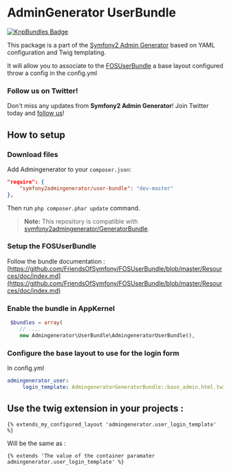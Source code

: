 # AdminGenerator UserBundle

[![KnpBundles Badge](http://knpbundles.com/symfony2admingenerator/GeneratorBundle/badge-short)](http://knpbundles.com/symfony2admingenerator/GeneratorBundle)

This package is a part of the [Symfony2 Admin Generator](https://github.com/symfony2admingenerator/GeneratorBundle) based on YAML configuration and Twig templating.

It will allow you to associate to the [FOSUserBundle](https://github.com/FriendsOfSymfony/FOSUserBundle) a base layout configured throw a config in the config.yml

### Follow us on Twitter!

Don't miss any updates from **Symfony2 Admin Generator**! Join Twitter today and [follow us](https://twitter.com/sf2admgen)!

## How to setup

### Download files

Add Admingenerator to your `composer.json`:

```json
"require": {
    "symfony2admingenerator/user-bundle": "dev-master"
},
```

Then run `php composer.phar update` command.

> **Note:** This repository is compatible with [symfony2admingenerator/GeneratorBundle](https://github.com/symfony2admingenerator/GeneratorBundle).

### Setup the FOSUserBundle

Follow the bundle documentation : [https://github.com/FriendsOfSymfony/FOSUserBundle/blob/master/Resources/doc/index.md](https://github.com/FriendsOfSymfony/FOSUserBundle/blob/master/Resources/doc/index.md)

### Enable the bundle in AppKernel

```php
 $bundles = array(
    // ....
    new Admingenerator\UserBundle\AdmingeneratorUserBundle(),
```

### Configure the base layout to use for the login form

In config.yml

```yaml
admingenerator_user:
     login_template: AdmingeneratorGeneratorBundle::base_admin.html.twig
```

## Use the twig extension in your projects :

```html+django
{% extends_my_configured_layout 'admingenerator.user_login_template' %}
```

Will be the same as :

```html+django
{% extends 'The value of the container paramater admingenerator.user_login_template' %}
```


